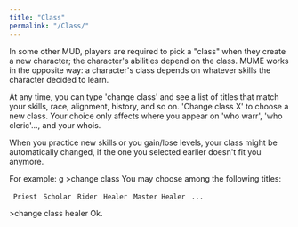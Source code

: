 ```yaml
---
title: "Class"
permalink: "/Class/"
---
```


In some other MUD, players are required to pick a "class" when they
create a new character; the character's abilities depend on the class.
MUME works in the opposite way: a character's class depends on whatever
skills the character decided to learn.

At any time, you can type 'change class' and see a list of titles that
match your skills, race, alignment, history, and so on. 'Change class X'
to choose a new class. Your choice only affects where you appear on 'who
warr', 'who cleric'..., and your whois.

When you practice new skills or you gain/lose levels, your class might
be automatically changed, if the one you selected earlier doesn't fit
you anymore.

For example: <nowiki>g \>change class You may choose among the following
titles:

` Priest`
` Scholar`
` Rider`
` Healer`
` Master Healer`
` ...`

\>change class healer Ok.

</pre>